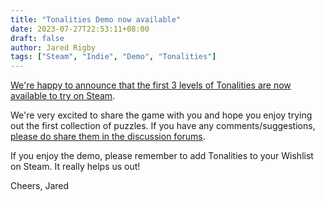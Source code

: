 ```yaml
---
title: "Tonalities Demo now available"
date: 2023-07-27T22:53:11+08:00
draft: false
author: Jared Rigby
tags: ["Steam", "Indie", "Demo", "Tonalities"]
---
```


[We're happy to announce that the first 3 levels of Tonalities are now available to try on Steam](https://store.steampowered.com/app/2265750?utm=gameful).

We're very excited to share the game with you and hope you enjoy trying out the first collection of puzzles. If you have any comments/suggestions, [please do share them in the discussion forums](https://steamcommunity.com/app/2265750/discussions/0/3811785047380607249/).

If you enjoy the demo, please remember to add Tonalities to your Wishlist on Steam. It really helps us out!

Cheers,
Jared
